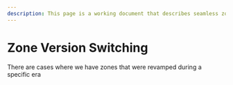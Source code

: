 ```yaml
---
description: This page is a working document that describes seamless zone switching
---
```


# Zone Version Switching

There are cases where we have zones that were revamped during a specific era 


